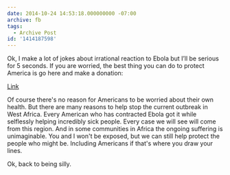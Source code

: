 ```yaml
---
date: 2014-10-24 14:53:18.000000000 -07:00
archive: fb
tags: 
  - Archive Post
id: '1414187598'
---
```


Ok, I make a lot of jokes about irrational reaction to Ebola but I’ll be serious for 5 seconds. If you are worried, the best thing you can do to protect America is go here and make a donation:

[Link](https://donate.doctorswithoutborders.org/onetime.cfm)

Of course there's no reason for Americans to be worried about their own health. But there are many reasons to help stop the current outbreak in West Africa. Every American who has contracted Ebola got it while selflessly helping incredibly sick people. Every case we will see will come from this region. And in some communities in Africa the ongoing suffering is unimaginable. You and I won't be exposed, but we can still help protect the people who might be. Including Americans if that's where you draw your lines.

Ok, back to being silly.
